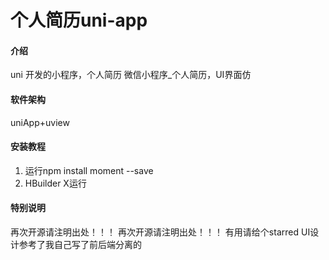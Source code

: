 # 个人简历uni-app

#### 介绍
uni 开发的小程序，个人简历 微信小程序_个人简历，UI界面仿[](https://gitee.com/he_qun/resume-miniprogram#only_comment_project)
#### 软件架构
uniApp+uview


#### 安装教程
1.  运行npm install moment --save
2.  HBuilder X运行






#### 特别说明
再次开源请注明出处！！！ 再次开源请注明出处！！！ 
有用请给个starred
UI设计参考了我自己写了前后端分离的[](https://gitee.com/he_qun/resume-miniprogram)



